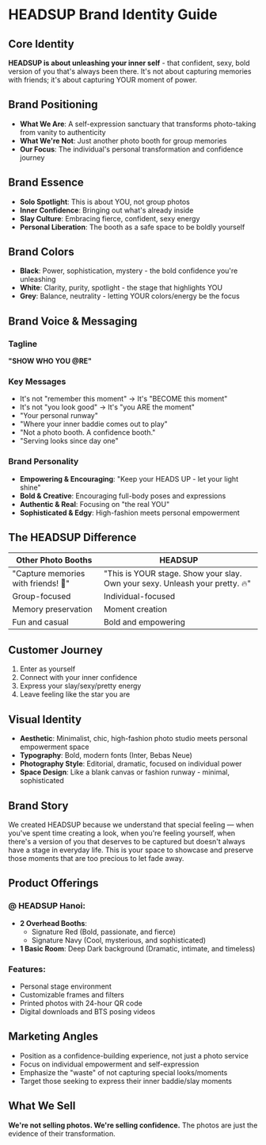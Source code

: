 # HEADSUP Brand Identity Guide

## Core Identity
**HEADSUP is about unleashing your inner self** - that confident, sexy, bold version of you that's always been there. It's not about capturing memories with friends; it's about capturing YOUR moment of power.

## Brand Positioning
- **What We Are**: A self-expression sanctuary that transforms photo-taking from vanity to authenticity
- **What We're Not**: Just another photo booth for group memories
- **Our Focus**: The individual's personal transformation and confidence journey

## Brand Essence
- **Solo Spotlight**: This is about YOU, not group photos
- **Inner Confidence**: Bringing out what's already inside
- **Slay Culture**: Embracing fierce, confident, sexy energy
- **Personal Liberation**: The booth as a safe space to be boldly yourself

## Brand Colors
- **Black**: Power, sophistication, mystery - the bold confidence you're unleashing
- **White**: Clarity, purity, spotlight - the stage that highlights YOU
- **Grey**: Balance, neutrality - letting YOUR colors/energy be the focus

## Brand Voice & Messaging

### Tagline
**"SHOW WHO YOU @RE"**

### Key Messages
- It's not "remember this moment" → It's "BECOME this moment"
- It's not "you look good" → It's "you ARE the moment"
- "Your personal runway"
- "Where your inner baddie comes out to play"
- "Not a photo booth. A confidence booth."
- "Serving looks since day one"

### Brand Personality
- **Empowering & Encouraging**: "Keep your HEADS UP - let your light shine"
- **Bold & Creative**: Encouraging full-body poses and expressions
- **Authentic & Real**: Focusing on "the real YOU"
- **Sophisticated & Edgy**: High-fashion meets personal empowerment

## The HEADSUP Difference
| Other Photo Booths | HEADSUP |
|-------------------|----------|
| "Capture memories with friends! 📸" | "This is YOUR stage. Show your slay. Own your sexy. Unleash your pretty. 🔥" |
| Group-focused | Individual-focused |
| Memory preservation | Moment creation |
| Fun and casual | Bold and empowering |

## Customer Journey
1. Enter as yourself
2. Connect with your inner confidence
3. Express your slay/sexy/pretty energy
4. Leave feeling like the star you are

## Visual Identity
- **Aesthetic**: Minimalist, chic, high-fashion photo studio meets personal empowerment space
- **Typography**: Bold, modern fonts (Inter, Bebas Neue)
- **Photography Style**: Editorial, dramatic, focused on individual power
- **Space Design**: Like a blank canvas or fashion runway - minimal, sophisticated

## Brand Story
We created HEADSUP because we understand that special feeling — when you've spent time creating a look, when you're feeling yourself, when there's a version of you that deserves to be captured but doesn't always have a stage in everyday life. This is your space to showcase and preserve those moments that are too precious to let fade away.

## Product Offerings
### @ HEADSUP Hanoi:
- **2 Overhead Booths**: 
  - Signature Red (Bold, passionate, and fierce)
  - Signature Navy (Cool, mysterious, and sophisticated)
- **1 Basic Room**: Deep Dark background (Dramatic, intimate, and timeless)

### Features:
- Personal stage environment
- Customizable frames and filters
- Printed photos with 24-hour QR code
- Digital downloads and BTS posing videos

## Marketing Angles
- Position as a confidence-building experience, not just a photo service
- Focus on individual empowerment and self-expression
- Emphasize the "waste" of not capturing special looks/moments
- Target those seeking to express their inner baddie/slay moments

## What We Sell
**We're not selling photos. We're selling confidence.**
The photos are just the evidence of their transformation.